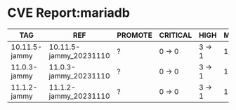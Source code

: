# CVE Report:mariadb
|      TAG      |          REF           | PROMOTE | CRITICAL |  HIGH  |  MEDIUM  |   LOW    | UNKNOWN |
|---------------|------------------------|---------|----------|--------|----------|----------|---------|
| 10.11.5-jammy | 10.11.5-jammy_20231110 | ?       | 0 -> 0   | 3 -> 1 | 14 -> 13 | 33 -> 30 | 0 -> 0  |
| 11.0.3-jammy  | 11.0.3-jammy_20231110  | ?       | 0 -> 0   | 3 -> 1 | 14 -> 13 | 33 -> 30 | 0 -> 0  |
| 11.1.2-jammy  | 11.1.2-jammy_20231110  | ?       | 0 -> 0   | 3 -> 1 | 14 -> 13 | 33 -> 30 | 0 -> 0  |
